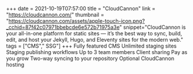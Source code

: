 +++
date = 2021-10-19T07:57:00
title = "CloudCannon"
link = "https://cloudcannon.com/"
thumbnail = "https://cloudcannon.com/assets/apple-touch-icon.png?_cchid=87f42c07971bbebcde6e572b71975a3e"
snippet="CloudCannon is your all-in-one platform for static sites — it’s the best way to sync, build, edit, and host your Jekyll, Hugo, and Eleventy sites for the modern web."
tags = ["CMS"," SSG"]
+++
Fully featured CMS
Unlimited staging sites
Staging publishing workflows
Up to 3 team members
Client sharing
Pay as you grow
Two-way syncing to your repository
Optional CloudCannon hosting
